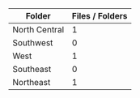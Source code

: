 | Folder        |   Files / Folders |
|---------------|-------------------|
| North Central |                 1 |
| Southwest     |                 0 |
| West          |                 1 |
| Southeast     |                 0 |
| Northeast     |                 1 |